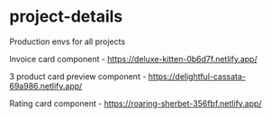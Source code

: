# project-details
Production envs for all projects

Invoice card component - https://deluxe-kitten-0b6d7f.netlify.app/

3 product card preview component - https://delightful-cassata-69a986.netlify.app/

Rating card component - https://roaring-sherbet-356fbf.netlify.app/
